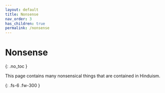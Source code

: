 ```yaml
---
layout: default
title: Nonsense
nav_order: 3
has_children: true
permalink: /nonsense
---
```


# Nonsense
{: .no_toc }

This page contains many nonsensical things that are contained in Hinduism.

{: .fs-6 .fw-300 }